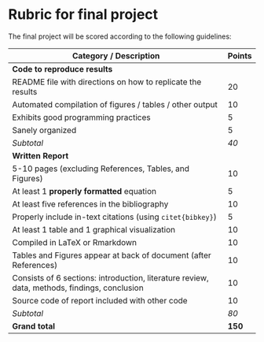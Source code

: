 # Rubric for final project

The final project will be scored according to the following guidelines:

| Category / Description                                                                       | Points |
|----------------------------------------------------------------------------------------------|--------|
| **Code to reproduce results**                                                                |        |
| README file with directions on how to replicate the results                                  | 20     |
| Automated compilation of figures / tables / other output                                     | 10     |
| Exhibits good programming practices                                                          | 5      |
| Sanely organized                                                                             | 5      |
| *Subtotal*                                                                                   | *40*   |
| **Written Report**                                                                           |        |
| 5-10 pages (excluding References, Tables, and Figures)                                | 10     |
| At least 1 **properly formatted** equation                                                   | 5      |
| At least five references in the bibliography                                                 | 10     |
| Properly include in-text citations (using `citet{bibkey}`)                                   | 5      |
| At least 1 table and 1 graphical visualization                                               | 10     |
| Compiled in LaTeX or Rmarkdown                                                               | 10     |
| Tables and Figures appear at back of document (after References)                             | 10     |
| Consists of 6 sections: introduction, literature review, data, methods, findings, conclusion | 10     |
| Source code of report included with other code                                               | 10     |
| *Subtotal*                                                                                   | *80*   |
| **Grand total**                                                                              | **150**|
